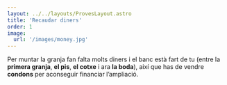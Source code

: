 ```yaml
---
layout: ../../layouts/ProvesLayout.astro
title: 'Recaudar diners'
order: 1
image:
  url: '/images/money.jpg'
---
```


Per muntar la granja fan falta molts diners i el banc està fart de tu (entre la **primera granja**, **el pis**, **el cotxe** i ara **la boda**), així que has de vendre **condons** per aconseguir financiar l’ampliació.